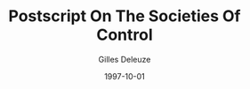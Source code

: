 ---
layout: writing
title: Postscript On The Societies Of Control
date: 1997-10-01
categories: ['Society']
author: ['Gilles Deleuze']
excerpt: In this short essay Deleuze looks to move beyond Michel Foucault’s historical understanding of ‘disciplinary societies’, where power is exercised within discrete institutions, towards the concept of 'societies of control'. In many ways it parallels the ideas of the Italian radical left around the concept of the ‘social factory’, providing an intersection between post-structuralist philosophy and autonomist Marxism.

external_url: https://libcom.org/library/postscript-on-the-societies-of-control-gilles-deleuze
---